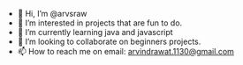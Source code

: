 - 👋 Hi, I’m @arvsraw
- 👀 I’m interested in projects that are fun to do.
- 🌱 I’m currently learning java and javascript
- 💞️ I’m looking to collaborate on beginners projects.
- 📫 How to reach me on email: arvindrawat.1130@gmail.com
